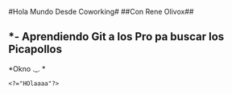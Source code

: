 #Hola Mundo Desde Coworking#
##Con Rene Olivox## 

*- Aprendiendo Git a los Pro pa buscar los Picapollos
------
*Okno ._. *

`<?="HOlaaaa"?>`